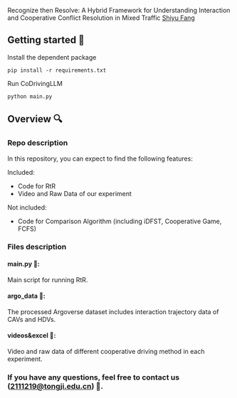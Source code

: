 Recognize then Resolve: A Hybrid Framework for Understanding Interaction and Cooperative Conflict Resolution in Mixed Traffic
[Shiyu Fang](https://fangshiyuu.github.io/)

## Getting started 🚀
Install the dependent package
```shell
pip install -r requirements.txt
```
Run CoDrivingLLM
```shell
python main.py
```

## Overview 🔍
### Repo description
In this repository, you can expect to find the following features:

Included:
* Code for RtR
* Video and Raw Data of our experiment 

Not included:
* Code for Comparison Algorithm (including iDFST, Cooperative Game, FCFS)

### Files description
#### main.py 📄:
Main script for running RtR.

#### argo_data 📂: 
The processed Argoverse dataset includes interaction trajectory data of CAVs and HDVs.

#### videos&excel 📂: 
Video and raw data of different cooperative driving method in each experiment.

### If you have any questions, feel free to contact us (2111219@tongji.edu.cn) 📧.
